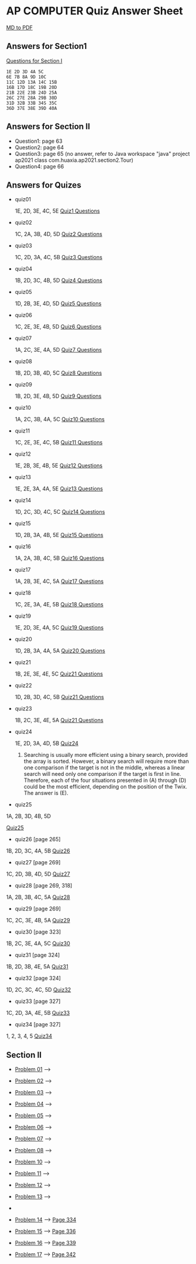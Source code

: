 # AP COMPUTER Quiz Answer Sheet

[MD to PDF](https://cloudconvert.com/md-to-pdf)

## Answers for Section1
[Questions for Section I](section1.md)

```
1E 2D 3D 4A 5C 
6E 7B 8A 9D 10C 
11C 12D 13A 14C 15B 
16B 17D 18C 19B 20D 
21B 22E 23B 24D 25A 
26C 27E 28A 29B 30D 
31D 32B 33B 34S 35C 
36D 37E 38E 39D 40A 
```
## Answers for Section II
* Question1: page 63
* Question2: page 64
* Question3: page 65 (no answer, refer to Java workspace "java" project ap2021 class com.huaxia.ap2021.section2.Tour)
* Question4: page 66
  
## Answers for Quizes
* quiz01
 
    1E, 2D, 3E, 4C, 5E
    [Quiz1 Questions](quiz01.md)
* quiz02
 
    1C, 2A, 3B, 4D, 5D
    [Quiz2 Questions](quiz2.md)
* quiz03
 
    1C, 2D, 3A, 4C, 5B
    [Quiz3 Questions](quiz3.md)
* quiz04
 
    1B, 2D, 3C, 4B, 5D
    [Quiz4 Questions](quiz4.md)
* quiz05
 
    1D, 2B, 3E, 4D, 5D
    [Quiz5 Questions](quiz5.md)
* quiz06
 
    1C, 2E, 3E, 4B, 5D
    [Quiz6 Questions](quiz6.md)
* quiz07
 
    1A, 2C, 3E, 4A, 5D
    [Quiz7 Questions](quiz7.md)
* quiz08
 
    1B, 2D, 3B, 4D, 5C
    [Quiz8 Questions](quiz8.md)
* quiz09
 
    1B, 2D, 3E, 4B, 5D
    [Quiz9 Questions](quiz9.md)
* quiz10
 
    1A, 2C, 3B, 4A, 5C
    [Quiz10 Questions](quiz10.md)

 * quiz11
 
    1C, 2E, 3E, 4C, 5B
    [Quiz11 Questions](quiz11.md)

* quiz12
 
    1E, 2B, 3E, 4B, 5E
    [Quiz12 Questions](quiz12.md)

* quiz13
 
    1E, 2E, 3A, 4A, 5E
    [Quiz13 Questions](quiz13.md)

* quiz14
 
    1D, 2C, 3D, 4C, 5C
    [Quiz14 Questions](quiz14.md)

* quiz15
 
    1D, 2B, 3A, 4B, 5E
    [Quiz15 Questions](quiz15.md)

* quiz16
 
    1A, 2A, 3B, 4C, 5B
    [Quiz16 Questions](quiz16.md)

* quiz17
 
    1A, 2B, 3E, 4C, 5A
    [Quiz17 Questions](quiz17.md)
    
* quiz18
 
    1C, 2E, 3A, 4E, 5B
    [Quiz18 Questions](quiz18.md)
    
* quiz19
 
    1E, 2D, 3E, 4A, 5C
    [Quiz19 Questions](quiz19.md)

* quiz20
 
    1D, 2B, 3A, 4A, 5A
    [Quiz20 Questions](quiz20.md)

* quiz21
 
    1B, 2E, 3E, 4E, 5C
    [Quiz21 Questions](quiz21.md)

* quiz22
 
    1D, 2B, 3D, 4C, 5B
    [Quiz21 Questions](quiz22.md)

* quiz23
 
    1B, 2C, 3E, 4E, 5A
    [Quiz21 Questions](quiz23.md)

* quiz24
  
  1E, 2D, 3A, 4D, 5B
  [Quiz24 ](quiz24.md)

  1. Searching is usually more efficient using a binary search, provided the array is sorted. However, a binary search will require more than one comparison if the target is not in the middle, whereas a linear search will need only one comparison if the target is first in line. Therefore, each of the four situations presented in (A) through (D) could be the most efficient, depending on the position of the Twix. The answer is (E).

* quiz25

1A, 2B, 3D, 4B, 5D

[Quiz25](quiz25.md)

* quiz26 [page 265]
  
1B, 2D, 3C, 4A, 5B
[Quiz26](quiz26.md)

* quiz27 [page 269]
  
1C, 2D, 3B, 4D, 5D
[Quiz27](quiz27.md)

* quiz28 [page 269, 318]
  
1A, 2B, 3B, 4C, 5A
[Quiz28](quiz28.md)

* quiz29 [page 269]
  
1C, 2C, 3E, 4B, 5A
[Quiz29](quiz29.md)

* quiz30 [page 323]
  
1B, 2C, 3E, 4A, 5C
[Quiz30](quiz30.md)

* quiz31 [page 324]
  
1B, 2D, 3B, 4E, 5A
[Quiz31](quiz31.md)

* quiz32 [page 324]
  
1D, 2C, 3C, 4C, 5D
[Quiz32](quiz32.md)

* quiz33 [page 327]
  
1C, 2D, 3A, 4E, 5B
[Quiz33](quiz33.md)

* quiz34 [page 327]
  
1, 2, 3, 4, 5
[Quiz34](quiz34.md)

## Section II 
* [Problem 01](sectionII-01.md) ⟶ [](../ap2021/src/section2/Experiment.java)
* [Problem 02](sectionII-02.md) ⟶ [](../ap2021/src/section2/WordSet.java)
* [Problem 03](sectionII-03.md) ⟶ [](../ap2021/src/section2/Tournament.java)
* [Problem 04](sectionII-04.md) ⟶ [](../ap2021/src/section2/HungryChameleon.java)
* [Problem 05](sectionII-05.md) ⟶ [](../ap2021/src/section2/DiceSimulation.java)
* [Problem 06](sectionII-06.md) ⟶ [](../ap2021/src/section2/CalorieCount.java)
* [Problem 07](sectionII-07.md) ⟶ [](../ap2021/src/section2/TravelPlan.java)
* [Problem 08](sectionII-08.md) ⟶ [](../ap2021/src/section2/SeatingChart.java)

* [Problem 10](sectionII-10.md) ⟶ [](../ap2021/src/section2/FrogsSimulation.java)
* [Problem 11](sectionII-11.md) ⟶ [](../ap2021/src/section2/WordPairList.java)
* [Problem 12](sectionII-12.md) ⟶ [](../ap2021/src/section2/CodeWordChecker.java)
* [Problem 13](sectionII-13.md) ⟶ [](../ap2021/src/section2/ArrayTester.java)
* 
* [Problem 14](sectionII-14.md) ⟶ [Page 334](../ap2021/src/section2/Problem14.java)
* [Problem 15](sectionII-15.md) ⟶ [Page 336](../ap2021/src/section2/Problem15.java)
* [Problem 16](sectionII-16.md) ⟶ [Page 339](../ap2021/src/section2/Problem16.java)
* [Problem 17](sectionII-17.md) ⟶ [Page 342](../ap2021/src/section2/Problem17.java)